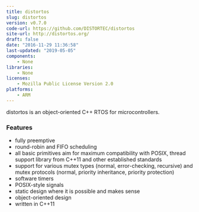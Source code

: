 ```yaml
---
title: distortos
slug: distortos
version: v0.7.0
code-url: https://github.com/DISTORTEC/distortos
site-url: http://distortos.org/
draft: false
date: "2016-11-29 11:36:58"
last-updated: "2019-05-05"
components:
    - None
libraries:
    - None
licenses:
    - Mozilla Public License Version 2.0
platforms:
    - ARM
---
```



distortos is an object-oriented C++ RTOS for microcontrollers.

<!--more-->

### Features
- fully preemptive
- round-robin and FIFO scheduling
- all basic primitives aim for maximum compatibility with POSIX, thread support library from C++11 and other established standards
- support for various mutex types (normal, error-checking, recursive) and mutex protocols (normal, priority inheritance, priority protection)
- software timers
- POSIX-style signals
- static design where it is possible and makes sense
- object-oriented design
- written in C++11

